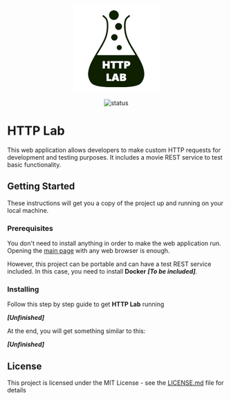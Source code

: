 <p align="center">
  <img src="https://raw.githubusercontent.com/saespmar/http-lab/master/web/images/Logo.png" alt="logo">
</p>
<p align="center">
  <img src="https://img.shields.io/badge/status-unfinished-red.svg" alt="status">
</p>

# HTTP Lab
This web application allows developers to make custom HTTP requests for development and testing purposes. It includes a movie REST service to test basic functionality.

## Getting Started

These instructions will get you a copy of the project up and running on your local machine.

### Prerequisites

You don't need to install anything in order to make the web application run. Opening the [main page](/web/index.html) with any web browser is enough. 

However, this project can be portable and can have a test REST service included. In this case, you need to install **Docker** **_[To be included]_**.

### Installing

Follow this step by step guide to get **HTTP Lab** running

**_[Unfinished]_**

At the end, you will get something similar to this:

**_[Unfinished]_**

## License

This project is licensed under the MIT License - see the [LICENSE.md](LICENSE) file for details
